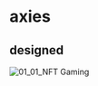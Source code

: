 # axies

## designed 
![01_01_NFT Gaming](https://user-images.githubusercontent.com/77356231/157436934-443c4bb3-7eab-44f0-adf3-30b8a1230463.jpg)
